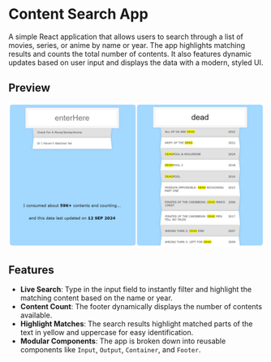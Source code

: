 # Content Search App

A simple React application that allows users to search through a list of movies, series, or anime by name or year. The app highlights matching results and counts the total number of contents. It also features dynamic updates based on user input and displays the data with a modern, styled UI.

## Preview

![Preview of the App](./preview.png)

## Features

- **Live Search**: Type in the input field to instantly filter and highlight the matching content based on the name or year.
- **Content Count**: The footer dynamically displays the number of contents available.
- **Highlight Matches**: The search results highlight matched parts of the text in yellow and uppercase for easy identification.
- **Modular Components**: The app is broken down into reusable components like `Input`, `Output`, `Container`, and `Footer`.



